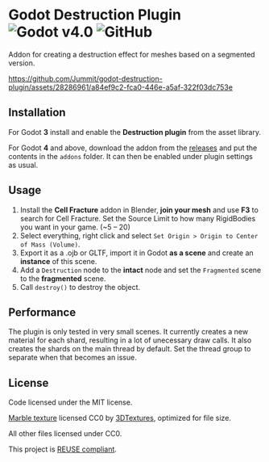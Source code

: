 <!--
SPDX-FileCopyrightText: 2023 Jummit

SPDX-License-Identifier: CC0-1.0
-->

# Godot Destruction Plugin ![Godot v4.0](https://img.shields.io/badge/Godot-v4.2-%23478cbf) ![GitHub](https://img.shields.io/github/license/Jummit/godot-destruction-plugin)

Addon for creating a destruction effect for meshes based on a segmented version.

https://github.com/Jummit/godot-destruction-plugin/assets/28286961/a84ef9c2-fca0-446e-a5af-322f03dc753e

## Installation

For Godot **3** install and enable the **Destruction plugin** from the asset library.

For Godot **4** and above, download the addon from the [releases](https://github.com/Jummit/godot-destruction-plugin/releases) and put the contents in the `addons` folder. It can then be enabled under plugin settings as usual.

## Usage

1. Install the **Cell Fracture** addon in Blender, **join your mesh** and use **F3** to search for Cell Fracture. Set the Source Limit to how many RigidBodies you want in your game. (\~5 – 20)
2. Select everything, right click and select `Set Origin > Origin to Center of Mass (Volume)`.
3. Export it as a .ojb or GLTF, import it in Godot **as a scene** and create an **instance** of this scene.
4. Add a `Destruction` node to the **intact** node and set the `Fragmented` scene to the **fragmented** scene.
5. Call `destroy()` to destroy the object.

## Performance

The plugin is only tested in very small scenes. It currently creates a new material for each shard, resulting in a lot of unecessary draw calls. It also creates the shards on the main thread by default. Set the thread group to separate when that becomes an issue.

## License

Code licensed under the MIT license.

[Marble texture](https://3dtextures.me/2019/01/02/marble-gray-001/) licensed CC0 by [3DTextures](https://3dtextures.me), optimized for file size.

All other files licensed under CC0.

This project is [REUSE compliant](https://reuse.software/).
